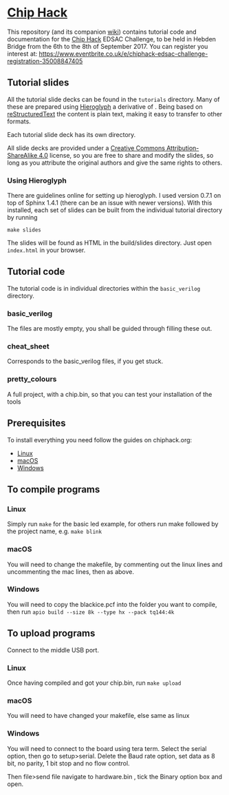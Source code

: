 # [Chip Hack](http://www.chiphack.org)

This repository (and its companion
[wiki](https://github.com/embecosm/chiphack/wiki)) contains tutorial code and
documentation for the [Chip Hack](http://www.chiphack.org) EDSAC Challenge, to
be held in Hebden Bridge from the 6th to the 8th of September 2017. You can
register you interest at:
https://www.eventbrite.co.uk/e/chiphack-edsac-challenge-registration-35008847405

## Tutorial slides

All the tutorial slide decks can be found in the `tutorials` directory.  Many
of these are prepared using
[Hieroglyph](http://docs.hieroglyph.io/en/latest/#) a derivative of .  Being
based on [reStructuredText](http://docutils.sourceforge.net/rst.html) the
content is plain text, making it easy to transfer to other formats.

Each tutorial slide deck has its own directory.

All slide decks are provided under a
[Creative Commons Attribution-ShareAlike 4.0](https://creativecommons.org/licenses/by-sa/4.0/legalcode)
license, so you are free to share and modify the slides, so long as you
attribute the original authors and give the same rights to others.

### Using Hieroglyph

There are guidelines online for setting up hieroglyph.  I used version 0.7.1
on top of Sphinx 1.4.1 (there can be an issue with newer versions).  With this
installed, each set of slides can be built from the individual tutorial
directory by running
```
make slides
```
The slides will be found as HTML in the build/slides directory. Just open
`index.html` in your browser.

## Tutorial code

The tutorial code is in individual directories within the `basic_verilog`
directory.

### basic_verilog

The files are mostly empty, you shall be guided through filling these out.

### cheat_sheet

Corresponds to the basic_verilog files, if you get stuck.

### pretty_colours

A full project, with a chip.bin, so that you can test your installation of the
tools

## Prerequisites

To install everything you need follow the guides on chiphack.org:
 - [Linux](http://chiphack.org/chiphack-2017-install-linux.html)
 - [macOS](http://chiphack.org/chiphack-2017-install-mac.html)
 - [Windows](http://chiphack.org/chiphack-2017-install-windows.html)

## To compile programs

### Linux

Simply run `make` for the basic led example, for others run make followed by
the project name, e.g. `make blink`

### macOS

You will need to change the makefile, by commenting out the linux lines and
uncommenting the mac lines, then as above.

### Windows

You will need to copy the blackice.pcf into the folder you want to compile,
then run `apio build --size 8k --type hx --pack tq144:4k`

## To upload programs

Connect to the middle USB port.

### Linux

Once having compiled and got your chip.bin, run `make upload`

### macOS

You will need to have changed your makefile, else same as linux

### Windows

You will need to connect to the board using tera term. Select the serial
option, then go to setup>serial. Delete the Baud rate option, set data as 8
bit, no parity, 1 bit stop and no flow control.

Then file>send file navigate to hardware.bin , tick the Binary option box and
open.
